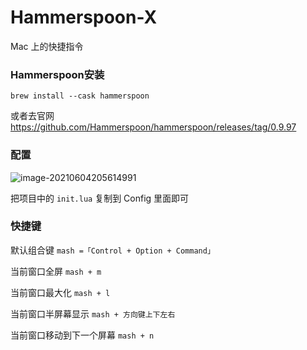# Hammerspoon-X

Mac 上的快捷指令

### **Hammerspoon安装**

 `brew install --cask hammerspoon`
 
 或者去官网
 https://github.com/Hammerspoon/hammerspoon/releases/tag/0.9.97



### **配置**

![image-20210604205614991](/README.assets/image-20210604205614991.png)



把项目中的 `init.lua` 复制到 Config 里面即可



### **快捷键**

默认组合键 `mash =「Control + Option + Command」`

当前窗口全屏   `mash + m`

当前窗口最大化 `mash + l`

当前窗口半屏幕显示 `mash + 方向键上下左右`

当前窗口移动到下一个屏幕  `mash + n`

